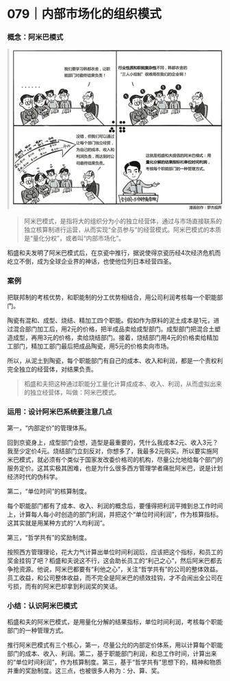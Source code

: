 # 079｜内部市场化的组织模式

### 概念：阿米巴模式

![](img/2b12118e5c0badaaf77cb9e2fb898eed.jpg)

> 阿米巴模式，是指将大的组织分为小的独立经营体，通过与市场直接联系的独立核算制进行运营，从而实现“全员参与”的经营模式。阿米巴模式的本质是“量化分权”，或者叫“内部市场化”。

稻盛和夫发明了阿米巴模式后，在京瓷中推行，据说使得京瓷历经4次经济危机而屹立不倒，成为全球企业界的神话，也使他位列日本经营四圣。

### 案例

把联邦制的考核优势，和职能制的分工优势相结合，用公司利润考核每一个职能部门。

陶瓷有混和、成型、烧结、精加工四个职能。假如作为原料的泥土成本是1元，进过混合部门加工后，用2元的价格，把半成品卖给成型部门。成型部门把混合土塑造成型，再用3元的价格，卖给烧结部门。接着，烧结部门用4元的价格卖给精加工部门，精加工部门最后把成品陶瓷，用5元的价格卖向市场。

所以，从泥土到陶瓷，每个职能部门有自己的成本、收入和利润，都是一个责权利完全独立的经营体，对结果负责。

> 稻盛和夫把这种通过职能分工量化计算成成本、收入、利润，从而虚拟出来的独立经营体，叫做：阿米巴模式。

### 运用：设计阿米巴系统要注意几点

第一，“内部定价”的管理体系。

回到京瓷身上，成型部门会想，造型是最重要的，凭什么我成本2元、收入3元？我至少定价4元。烧结部门立刻反对，你想多了，我最多2元购买。所以要实施阿米巴模式，就必须有个类似于国家发改委价格司的机构，尽量公允地给每个部门的服务定价。这其实极其困难，也是为什么很多西方管理学者痛批阿米巴，说是计划经济时代的伪科学。

第二，“单位时间”的核算制度。

每个职能部门都有了成本、收入、利润的概念后，要懂得把利润平摊到总工作时间上，计算每人每小时创造的部门利润，并把这个“单位时间利润”，作为核算指标。这其实就是用某种方式的“人均利润”。

第三，“哲学共有”的奖励制度。

按照西方管理理论，花大力气计算出单位时间利润后，应该把这个指标，和员工的奖金挂钩了吧？稻盛和夫说这不行，这会助长员工的“利己之心”，然后阿米巴都去争抢资源。他说，阿米巴都要有“利他之心”，关注“哲学共有”的公司的整体效益。员工收益，和公司整体收益，而不完全是阿米巴的绩效挂钩，才不会闹出全公司在亏损，而有的阿米巴却拿到利润奖的笑话。

### 小结：认识阿米巴模式

稻盛和夫的阿米巴模式，是用量化分解的结果指标，单位时间利润，考核每个职能部门的一种管理方式。

推行阿米巴模式有三个核心，第一，尽量公允的内部定价体系，用以计算每个职能部门的成本、收入、利润。第二，基于职能部门利润，和总工作时间，计算出来的“单位时间利润”，作为核算制度。第三，基于“哲学共有”思想下的，精神和物质并重的奖励制度。这三点，也被很多人称为：分、算、奖。